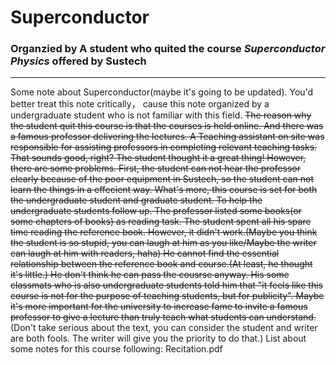 # Superconductor
### Organzied by A student who quited the course _Superconductor Physics_ offered by Sustech
* * *
Some note about Superconductor(maybe it's going to be updated). You'd better treat this note critically， cause this note organized by a undergraduate student who is not familiar with this field. 
~~The reason why the student quit this course is that the courses is held online. And there was a famous professor delivering the lectures. A Teaching assistant on site was responsible for assisting professors in completing relevant teaching tasks. That sounds good, right? The student thought it a great thing! However, there are some problems. First, the student can not hear the professor clearly because of the poor equipment in Sustech, so the student can not learn the things in a effecient way. What's more, this course is set for both the undergraduate student and graduate student. To help the undergraduate students follow up. The professor listed some books(or some chapters of books) as reading task. The student spent all his spare time reading the reference book. However, it didn't work.(Maybe you think the student is so stupid, you can laugh at him as you like/Maybe the writer can laugh at him with readers, haha) He cannot find the essential relationship between the reference book and course.(At least, he thought it's little.) He don't think he can pass the cousrse anyway. His some classmats who is also undergraduate students told him that "it feels like this course is not for the purpose of teaching students, but for publicity". Maybe it's more important for the university to increase fame to invite a famous professor to give a lecture than truly teach what students can understand.~~(Don't take serious about the text, you can consider the student and writer are both fools. The writer will give you the priority to do that.)
List about some notes for this course following:
Recitation.pdf
